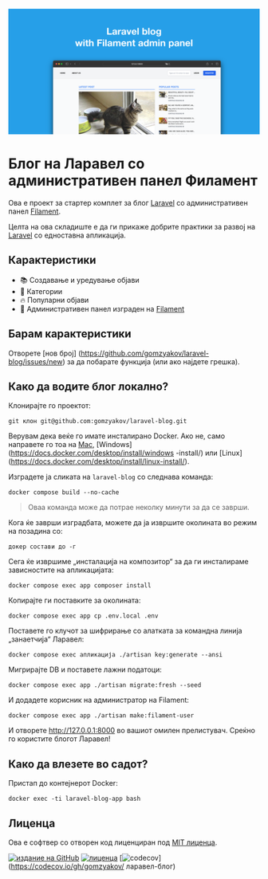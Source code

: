 ![Блог на Ларавел со административен панел на Филамент](../docs/social-preview-en.png)

# Блог на Ларавел со административен панел Филамент

Ова е проект за стартер комплет за блог [Laravel](https://laravel.com) со административен панел [Filament](https://filamentphp.com).

Целта на ова складиште е да ги прикаже добрите практики за развој на [Laravel](https://laravel.com) со едноставна апликација.

## Карактеристики

- 📚 Создавање и уредување објави
- 🥑 Категории
- 🔥 Популарни објави
- 🎉 Административен панел изграден на [Filament](https://filamentphp.com)

## Барам карактеристики

Отворете [нов број] (https://github.com/gomzyakov/laravel-blog/issues/new) за да побарате функција (или ако најдете грешка).

## Како да водите блог локално?

Клонирајте го проектот:

```баш
git клон git@github.com:gomzyakov/laravel-blog.git
```

Верувам дека веќе го имате инсталирано Docker. Ако не, само направете го тоа на [Mac](https://docs.docker.com/desktop/install/mac-install/), [Windows](https://docs.docker.com/desktop/install/windows -install/) или [Linux] (https://docs.docker.com/desktop/install/linux-install/).

Изградете ја сликата на `laravel-blog` со следнава команда:

```баш
docker compose build --no-cache
```

> Оваа команда може да потрае неколку минути за да се заврши.

Кога ќе заврши изградбата, можете да ја извршите околината во режим на позадина со:

```баш
докер состави до -г
```

Сега ќе извршиме „инсталација на композитор“ за да ги инсталираме зависностите на апликацијата:

```баш
docker compose exec app composer install
```

Копирајте ги поставките за околината:

```баш
docker compose exec app cp .env.local .env
```

Поставете го клучот за шифрирање со алатката за командна линија „занаетчија“ Ларавел:

```баш
docker compose exec апликација ./artisan key:generate --ansi
```

Мигрирајте DB и поставете лажни податоци:

```баш
docker compose exec app ./artisan migrate:fresh --seed
```

И додадете корисник на администратор на Filament:

```баш
docker compose exec app ./artisan make:filament-user
```

И отворете http://127.0.0.1:8000 во вашиот омилен прелистувач. Среќно го користите блогот Ларавел!

## Како да влезете во садот?

Пристап до контејнерот Docker:

```баш
docker exec -ti laravel-blog-app bash
```

## Лиценца

Ова е софтвер со отворен код лиценциран под [MIT лиценца](https://github.com/gomzyakov/php-code-style/blob/main/LICENSE).


[![издание на GitHub](https://img.shields.io/github/release/gomzyakov/laravel-blog.svg)](https://github.com/gomzyakov/laravel-blog/releases/latest)
[![лиценца](https://img.shields.io/badge/License-MIT-green.svg)](https://github.com/gomzyakov/laravel-blog/blob/development/LICENSE)
[![codecov](https://codecov.io/gh/gomzyakov/laravel-blog/branch/main/graph/badge.svg?token=4CYTVMVUYV)](https://codecov.io/gh/gomzyakov/ ларавел-блог)
